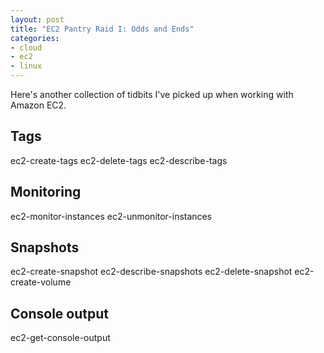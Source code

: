 ```yaml
---
layout: post
title: "EC2 Pantry Raid I: Odds and Ends"
categories:
- cloud
- ec2
- linux
---
```

Here's another collection of tidbits I've picked up when working with Amazon EC2.

## Tags

ec2-create-tags
ec2-delete-tags
ec2-describe-tags

## Monitoring

ec2-monitor-instances
ec2-unmonitor-instances

## Snapshots

ec2-create-snapshot
ec2-describe-snapshots
ec2-delete-snapshot
ec2-create-volume

## Console output

ec2-get-console-output
